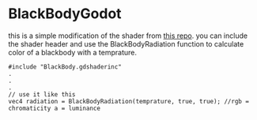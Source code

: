 # BlackBodyGodot
this is a simple modification of the shader from [this repo](https://github.com/zubetto/BlackBodyRadiation).
you can include the shader header and use the BlackBodyRadiation function to calculate color of a blackbody with a temprature.

```
#include "BlackBody.gdshaderinc"
.
.
.
// use it like this
vec4 radiation = BlackBodyRadiation(temprature, true, true); //rgb = chromaticity a = luminance
```
